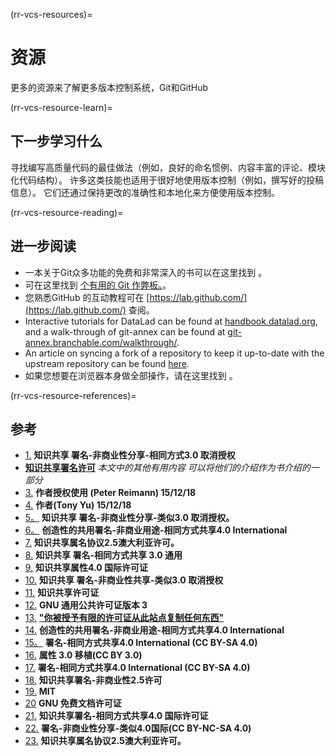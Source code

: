 (rr-vcs-resources)=
# 资源
更多的资源来了解更多版本控制系统，Git和GitHub

(rr-vcs-resource-learn)=
## 下一步学习什么

寻找编写高质量代码的最佳做法（例如，良好的命名惯例、内容丰富的评论、模块化代码结构）。 许多这类技能也适用于很好地使用版本控制（例如，撰写好的投稿信息）。 它们还通过保持更改的准确性和本地化来方便使用版本控制。

(rr-vcs-resource-reading)=
## 进一步阅读

- 一本关于Git众多功能的免费和非常深入的书可以在这里找到 [](https://Git-scm.com/book/en/v2)。
- 可在这里找到 [个有用的 Git 作弊板。](https://education.github.com/git-cheat-sheet-education.pdf)。
- 您熟悉GitHub 的互动教程可在 [https://lab.github.com/](https://lab.github.com/) 查阅。
- Interactive tutorials for DataLad can be found at [handbook.datalad.org](http://handbook.datalad.org), and a walk-through of git-annex can be found at [git-annex.branchable.com/walkthrough/](https://git-annex.branchable.com/walkthrough/).
- An article on syncing a fork of a repository to keep it up-to-date with the upstream repository can be found [here](https://help.github.com/en/articles/syncing-a-fork).
- 如果您想要在浏览器本身做全部操作，请在这里找到 [](https://github.com/KirstieJane/STEMMRoleModels/wiki/Syncing-your-fork-to-the-original-repository-via-the-browser)。

(rr-vcs-resource-references)=
## 参考

- [1.](https://git-scm.com/book/en/v2/Getting-Started-About-Version-Controls) **知识共享 署名-非商业性分享-相同方式3.0 取消授权**
- [](https://link.springer.com/article/10.1186/1751-0473-8-7) **[知识共享署名许可](http://creativecommons.org/licenses/by/2.0)** *本文中的其他有用内容 可以将他们的介绍作为书介绍的一部分*
- [3.](http://crlionline.net/node/198) **作者授权使用 (Peter Reimann) 15/12/18**
- [4.](https://tonysyu.github.io/source-control-for-scientists-and-soloists.html#.XA6Q3mj7RPY) **作者(Tony Yu) 15/12/18**
- [5。](https://git-scm.com/book/en/v2/Git-Basics-Getting-a-Git-Repository#ch02-git-basics-chapter) **知识共享 署名-非商业性分享-类似3.0 取消授权。**
- [6。](https://githowto.com/undoing_committed_changes) **创造性的共用署名-非商业用途-相同方式共享4.0 International**
- [7.](https://www.atlassian.com/git/tutorials/saving-changes/git-diff) **知识共享属名协议2.5澳大利亚许可。**
- [8.](http://sethrobertson.github.io/GitBestPractices/) **知识共享 署名-相同方式共享 3.0 通用**
- [9.](https://guide.esciencecenter.nl/best_practices/version_control.html) **知识共享属性4.0 国际许可证**
- [10.](https://git-scm.com/book/en/v2/Distributed-Git-Contributing-to-a-Project) **知识共享 署名-非商业性共享-类似3.0 取消授权**
- [11.](https://opensource.com/article/18/5/git-branching) **知识共享许可证**
- [12.](https://github.com/Kunena/Kunena-Forum/wiki/Create-a-new-branch-with-git-and-manage-branches) **GNU 通用公共许可证版本 3**
- [13.](http://genomewiki.ucsc.edu/index.php/Resolving_merge_conflicts_in_Git) **["你被授予有限的许可证从此站点复制任何东西"](http://genomewiki.ucsc.edu/index.php/Genomewiki:General_disclaimer)**
- [14.](https://githowto.com/resolving_conflicts) **创造性的共用署名-非商业用途-相同方式共享4.0 International**
- [15。](https://opensource.com/article/18/1/step-step-guide-git) **署名-相同方式共享4.0 International (CC BY-SA 4.0)**
- [16.](https://kbroman.org/github_tutorial/pages/init.html) **属性 3.0 移植(CC BY 3.0)**
- [17.](https://opensource.com/article/18/2/how-clone-modify-add-delete-git-files) **署名-相同方式共享4.0 International (CC BY-SA 4.0)**
- [18.](https://thejunkland.com/blog/how-to-write-good-readme.html) **知识共享署名-非商业性2.5许可**
- [19.](https://gist.github.com/PurpleBooth/109311bb0361f32d87a2) **MIT**
- [20](https://commons.wikimedia.org/wiki/Taj_Mahal#/media/File:Taj_Mahal_in_March_2004.jpg) **GNU 免费文档许可证**
- [21.](https://juristr.com/blog/2013/04/git-explained/) **知识共享署名-相同方式共享4.0 国际许可证**
- [22.](http://simpleprimate.com/github-for-web-designers/glossary.html) **署名-非商业性分享-类似4.0国际(CC BY-NC-SA 4.0)**
- [23.](https://www.atlassian.com/git/tutorials/merging-vs-rebasing) **知识共享属名协议2.5澳大利亚许可。**
